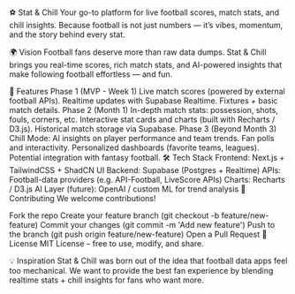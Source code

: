 ⚽ Stat & Chill
Your go-to platform for live football scores, match stats, and chill insights.
Because football is not just numbers — it’s vibes, momentum, and the story behind every stat.

🌍 Vision
Football fans deserve more than raw data dumps.
Stat & Chill brings you real-time scores, rich match stats, and AI-powered insights that make following football effortless — and fun.

🚀 Features
Phase 1 (MVP - Week 1)
Live match scores (powered by external football APIs).
Realtime updates with Supabase Realtime.
Fixtures + basic match details.
Phase 2 (Month 1)
In-depth match stats: possession, shots, fouls, corners, etc.
Interactive stat cards and charts (built with Recharts / D3.js).
Historical match storage via Supabase.
Phase 3 (Beyond Month 3)
Chill Mode: AI insights on player performance and team trends.
Fan polls and interactivity.
Personalized dashboards (favorite teams, leagues).
Potential integration with fantasy football.
🛠️ Tech Stack
Frontend: Next.js + TailwindCSS + ShadCN UI
Backend: Supabase (Postgres + Realtime)
APIs: Football-data providers (e.g. API-Football, LiveScore APIs)
Charts: Recharts / D3.js
AI Layer (future): OpenAI / custom ML for trend analysis
🤝 Contributing
We welcome contributions!

Fork the repo
Create your feature branch (git checkout -b feature/new-feature)
Commit your changes (git commit -m 'Add new feature')
Push to the branch (git push origin feature/new-feature)
Open a Pull Request
📜 License
MIT License – free to use, modify, and share.

💡 Inspiration
Stat & Chill was born out of the idea that football data apps feel too mechanical.
We want to provide the best fan experience by blending realtime stats + chill insights for fans who want more.

